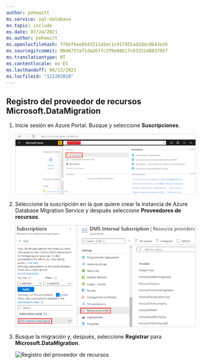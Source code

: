 ```yaml
---
author: pehewitt
ms.service: sql-database
ms.topic: include
ms.date: 07/24/2021
ms.author: pehewitt
ms.openlocfilehash: 7f6bf6ee6543211a5ec1c917455ad2dac0b43e26
ms.sourcegitcommit: 0046757af1da267fc2f0e88617c633524883795f
ms.translationtype: HT
ms.contentlocale: es-ES
ms.lasthandoff: 08/13/2021
ms.locfileid: "122202010"
---
```

## <a name="register-the-microsoftdatamigration-resource-provider"></a>Registro del proveedor de recursos Microsoft.DataMigration

1. Inicie sesión en Azure Portal. Busque y seleccione **Suscripciones**.

   ![Mostrar suscripciones en el portal](./media/database-migration-service-resource-provider-register/portal-select-subscription.png)

2. Seleccione la suscripción en la que quiere crear la instancia de Azure Database Migration Service y después seleccione **Proveedores de recursos**.

    ![Mostrar los proveedores de recursos](./media/database-migration-service-resource-provider-register/portal-select-resource-provider.png)

3. Busque la migración y, después, seleccione **Registrar** para **Microsoft.DataMigration**.

    ![Registro del proveedor de recursos](./media/database-migration-service-resource-provider-register/portal-register-resource-provider.png)    
